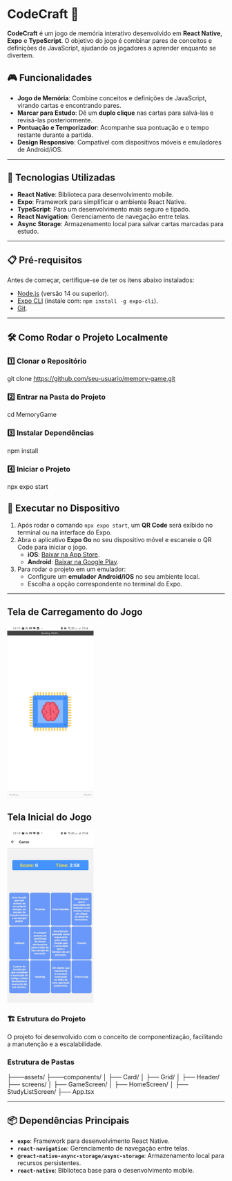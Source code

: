 # CodeCraft 🧠  
**CodeCraft** é um jogo de memória interativo desenvolvido em **React Native**, **Expo** e **TypeScript**. O objetivo do jogo é combinar pares de conceitos e definições de JavaScript, ajudando os jogadores a aprender enquanto se divertem.

## 🎮 Funcionalidades  
- **Jogo de Memória**: Combine conceitos e definições de JavaScript, virando cartas e encontrando pares.  
- **Marcar para Estudo**: Dê um **duplo clique** nas cartas para salvá-las e revisá-las posteriormente.  
- **Pontuação e Temporizador**: Acompanhe sua pontuação e o tempo restante durante a partida.  
- **Design Responsivo**: Compatível com dispositivos móveis e emuladores de Android/iOS.  

---

## 🚀 Tecnologias Utilizadas  
- **React Native**: Biblioteca para desenvolvimento mobile.  
- **Expo**: Framework para simplificar o ambiente React Native.  
- **TypeScript**: Para um desenvolvimento mais seguro e tipado.  
- **React Navigation**: Gerenciamento de navegação entre telas.  
- **Async Storage**: Armazenamento local para salvar cartas marcadas para estudo.

---

## 📋 Pré-requisitos  
Antes de começar, certifique-se de ter os itens abaixo instalados:  
- [Node.js](https://nodejs.org/) (versão 14 ou superior).  
- [Expo CLI](https://docs.expo.dev/get-started/installation/) (instale com: `npm install -g expo-cli`).  
- [Git](https://git-scm.com/).  

---

## 🛠️ Como Rodar o Projeto Localmente  

### 1️⃣ Clonar o Repositório  

git clone https://github.com/seu-usuario/memory-game.git

### 2️⃣ Entrar na Pasta do Projeto

cd MemoryGame

### 3️⃣ Instalar Dependências

npm install

### 4️⃣ Iniciar o Projeto

npx expo start

## 📱 Executar no Dispositivo  

1. Após rodar o comando `npx expo start`, um **QR Code** será exibido no terminal ou na interface do Expo.  
2. Abra o aplicativo **Expo Go** no seu dispositivo móvel e escaneie o QR Code para iniciar o jogo.  
   - **iOS**: [Baixar na App Store](https://apps.apple.com/).  
   - **Android**: [Baixar na Google Play](https://play.google.com/).  
3. Para rodar o projeto em um emulador:  
   - Configure um **emulador Android/iOS** no seu ambiente local.  
   - Escolha a opção correspondente no terminal do Expo.  

---

## Tela de Carregamento do Jogo

<img src="./assets/init.jpg" alt="Captura de Tela do Jogo" width="200" height="400">

## Tela Inicial do Jogo

<img src="./assets/initgame.jpg" alt="Captura de Tela do Jogo" width="200" height="400">



### 🏗️ Estrutura do Projeto

O projeto foi desenvolvido com o conceito de componentização, facilitando a manutenção e a escalabilidade.

### Estrutura de Pastas

├───assets/
├───components/
│   ├── Card/
│   ├── Grid/
│   ├── Header/
├── screens/
│   ├── GameScreen/
│   ├── HomeScreen/
│   ├── StudyListScreen/
├── App.tsx

---

## 📦 Dependências Principais  

- **`expo`**: Framework para desenvolvimento React Native.  
- **`react-navigation`**: Gerenciamento de navegação entre telas.  
- **`@react-native-async-storage/async-storage`**: Armazenamento local para recursos persistentes.  
- **`react-native`**: Biblioteca base para o desenvolvimento mobile.  
